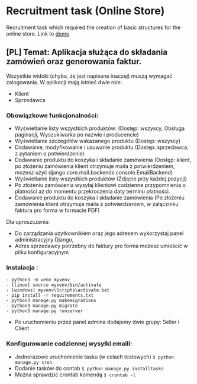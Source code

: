 # Recruitment task (Online Store) 
Recruitment task which required the creation of basic structures for the online store. Link to <a href="http://devserv.cf">demo</a>

## [PL] Temat: Aplikacja służąca do składania zamówień oraz generowania faktur. 
Wszystkie widoki (chyba, że jest napisane inaczej) muszą wymagać zalogowania. W aplikacji mają istnieć dwie role:
- Klient
- Sprzedawca

### Obowiązkowe funkcjonalności:
- Wyświetlanie listy wszystkich produktów: (Dostęp: wszyscy, Obsługa paginacji, Wyszukiwarka po nazwie i producencie)
- Wyświetlanie szczegółów wskazanego produktu (Dostęp: wszyscy)
- Dodawanie, modyfikowanie i usuwanie  produktu (Dostęp: sprzedawca, z pytaniem o potwierdzenie)
- Dodawanie produktu do koszyka i składanie zamówienia (Dostęp: klient, po złożeniu zamówienia klient otrzymuje maila z potwierdzeniem, możesz użyć django.core.mail.backends.console.EmailBackend)
- Wyświetlanie listy wszystkich produktów (Zdjęcie przy każdej pozycji)
- Po złożeniu zamówienia wysyłaj klientowi codzienne przypomnienia o płatności aż do momentu przekroczenia daty terminu płatności.
- Dodawanie produktu do koszyka i składanie zamówienia (Po złożeniu zamówienia klient otrzymuje maila z potwierdzeniem, w załączniku
faktura pro forma w formacie PDF)

Dla uproszczenia:
- Do zarządzania użytkownikiem oraz jego adresem wykorzystaj panel administracyjny Django,
- Adres sprzedawcy potrzebny do faktury pro forma możesz umieścić w pliku konfiguracyjnym

### Instalacja :
```
- python3 -m venv myvenv
- [linux] source myvenv/bin/activate 
- [windows] myvenv\Scripts\activate.bat
- pip install -r requirements.txt
- python3 manage.py makemigrations
- python3 manage.py migrate
- python3 manage.py runserver
```
- Po uruchomieniu przez panel admina dodajemy dwie grupy: Seller i Client

### Konfigurowanie codziennej wysyłki emaili:
- Jednorazowe uruchomienie tasku (w celach testowych)
```$ python manage.py cron```
- Dodanie tasków do contab 
```$ python manage.py installtasks```
- Można sprawdzić crontab komendą 
```$ crontab -l```
